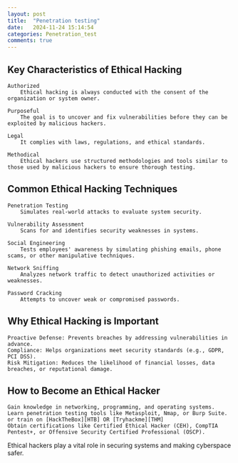 ```yaml
---
layout: post
title:  "Penetration testing"
date:   2024-11-24 15:14:54
categories: Penetration_test
comments: true
---
```


## Key Characteristics of Ethical Hacking
    
	Authorized
        Ethical hacking is always conducted with the consent of the organization or system owner.
    
	Purposeful
        The goal is to uncover and fix vulnerabilities before they can be exploited by malicious hackers.
    
	Legal
        It complies with laws, regulations, and ethical standards.
    
	Methodical
        Ethical hackers use structured methodologies and tools similar to those used by malicious hackers to ensure thorough testing.

## Common Ethical Hacking Techniques

    Penetration Testing
        Simulates real-world attacks to evaluate system security.

    Vulnerability Assessment
        Scans for and identifies security weaknesses in systems.

    Social Engineering
        Tests employees' awareness by simulating phishing emails, phone scams, or other manipulative techniques.

    Network Sniffing
        Analyzes network traffic to detect unauthorized activities or weaknesses.

    Password Cracking
        Attempts to uncover weak or compromised passwords.

## Why Ethical Hacking is Important

    Proactive Defense: Prevents breaches by addressing vulnerabilities in advance.
    Compliance: Helps organizations meet security standards (e.g., GDPR, PCI DSS).
    Risk Mitigation: Reduces the likelihood of financial losses, data breaches, or reputational damage.

## How to Become an Ethical Hacker

    Gain knowledge in networking, programming, and operating systems.
    Learn penetration testing tools like Metasploit, Nmap, or Burp Suite.
	or train on [HackTheBox][HTB] OR [Tryhackme][THM]
    Obtain certifications like Certified Ethical Hacker (CEH), CompTIA Pentest+, or Offensive Security Certified Professional (OSCP).

Ethical hackers play a vital role in securing systems and making cyberspace safer.



[HTB]: https://www.hackthebox.com/
[THM]: https://tryhackme.com/